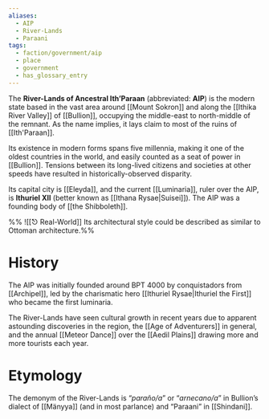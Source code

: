 ```yaml
---
aliases:
  - AIP
  - River-Lands
  - Paraani
tags:
  - faction/government/aip
  - place
  - government
  - has_glossary_entry
---
```

The **River-Lands of Ancestral Ith’Paraan** (abbreviated: **AIP**) is the modern state based in the vast area around [[Mount Sokron]] and along the [[Ithika River Valley]] of [[Bullion]], occupying the middle-east to north-middle of the remnant. As the name implies, it lays claim to most of the ruins of [[Ith'Paraan]].

Its existence in modern forms spans five millennia, making it one of the oldest countries in the world, and easily counted as a seat of power in [[Bullion]]. Tensions between its long-lived citizens and societies at other speeds have resulted in historically-observed disparity. 

Its capital city is [[Eleyda]], and the current [[Luminaria]], ruler over the AIP, is **Ithuriel XII** (better known as [[Ithana Rysae|Suisei]]). The AIP was a founding body of [[the Shibboleth]].

%%
![[⎋ Real-World]]
 Its architectural style could be described as similar to Ottoman architecture.%%

# History
The AIP was initially founded around BPT 4000 by conquistadors from [[Archipel]], led by the charismatic hero [[Ithuriel Rysae|Ithuriel the First]] who became the first luminaria.

The River-Lands have seen cultural growth in recent years due to apparent astounding discoveries in the region, the [[Age of Adventurers]] in general, and the annual [[Meteor Dance]] over the [[Aedil Plains]] drawing more and more tourists each year. 

# Etymology
The demonym of the River-Lands is “_paraño/a_” or “_arnecano/a_” in Bullion’s dialect of [[Mänyya]] (and in most parlance) and “Paraani” in [[Shindani]].


 

